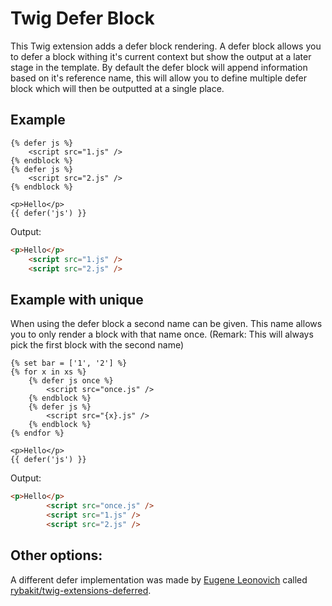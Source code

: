 Twig Defer Block
=============
This Twig extension adds a defer block rendering.
A defer block allows you to defer a block withing it's current context but show the output at a later stage in the template.
By default the defer block will append information based on it's reference name, this will allow you to define multiple defer block which will then be outputted at a single place.
 
Example
-------------
```jinja
{% defer js %}
    <script src="1.js" />
{% endblock %}
{% defer js %}
    <script src="2.js" />
{% endblock %}

<p>Hello</p>
{{ defer('js') }}
```

Output:
```html
<p>Hello</p>
    <script src="1.js" />
    <script src="2.js" />
```

Example with unique
-------------
When using the defer block a second name can be given. 
This name allows you to only render a block with that name once. (Remark: This will always pick the first block with the second name)  
```jinja
{% set bar = ['1', '2'] %}
{% for x in xs %}
    {% defer js once %}
        <script src="once.js" />
    {% endblock %}
    {% defer js %}
        <script src="{x}.js" />
    {% endblock %}
{% endfor %}

<p>Hello</p>
{{ defer('js') }}
```

Output:
```html
<p>Hello</p>
        <script src="once.js" />
        <script src="1.js" />
        <script src="2.js" />
```

Other options:
-------------
A different defer implementation was made by [Eugene Leonovich](https://github.com/rybakit) called [rybakit/twig-extensions-deferred](https://github.com/rybakit/twig-extensions-deferred).


